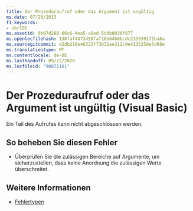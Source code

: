 ```yaml
---
title: Der Prozeduraufruf oder das Argument ist ungültig
ms.date: 07/20/2015
f1_keywords:
- vbrID5
ms.assetid: 9b07d280-66c6-4ea5-a8ed-5ddb0036f877
ms.openlocfilehash: 136faf4473450faf16b64b0bcdc233539171ba6a
ms.sourcegitcommit: d2db216e46323f73b32ae312c9e4135258e5d68e
ms.translationtype: MT
ms.contentlocale: de-DE
ms.lasthandoff: 09/22/2020
ms.locfileid: "90871161"
---
```

# <a name="procedure-call-or-argument-is-not-valid-visual-basic"></a>Der Prozeduraufruf oder das Argument ist ungültig (Visual Basic)

Ein Teil des Aufrufes kann nicht abgeschlossen werden.  
  
## <a name="to-correct-this-error"></a>So beheben Sie diesen Fehler  
  
- Überprüfen Sie die zulässigen Bereiche auf Argumente, um sicherzustellen, dass keine Anordnung die zulässigen Werte überschreitet.  
  
## <a name="see-also"></a>Weitere Informationen

- [Fehlertypen](../../programming-guide/language-features/error-types.md)
